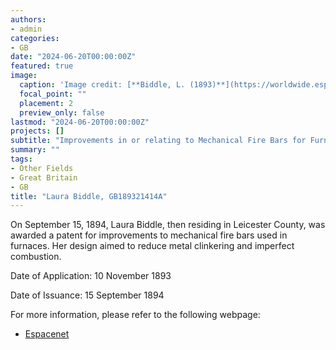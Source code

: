 ```yaml
---
authors:
- admin
categories:
- GB
date: "2024-06-20T00:00:00Z"
featured: true
image:
  caption: 'Image credit: [**Biddle, L. (1893)**](https://worldwide.espacenet.com/patent/search/family/032409645/publication/GB189321414A?q=pn%3DGB189321414A)'
  focal_point: ""
  placement: 2
  preview_only: false
lastmod: "2024-06-20T00:00:00Z"
projects: []
subtitle: "Improvements in or relating to Mechanical Fire Bars for Furnaces."
summary: ""
tags:
- Other Fields
- Great Britain 
- GB
title: "Laura Biddle, GB189321414A"
---
```

On September 15, 1894, Laura Biddle, then residing in Leicester County, was awarded a patent for improvements to mechanical fire bars used in furnaces. Her design aimed to reduce metal clinkering and imperfect combustion.

Date of Application: 10 November 1893

Date of Issuance: 15 September 1894

For more information, please refer to the following webpage: 

- [Espacenet](https://worldwide.espacenet.com/patent/search/family/032409645/publication/GB189321414A?q=pn%3DGB189321414A)
